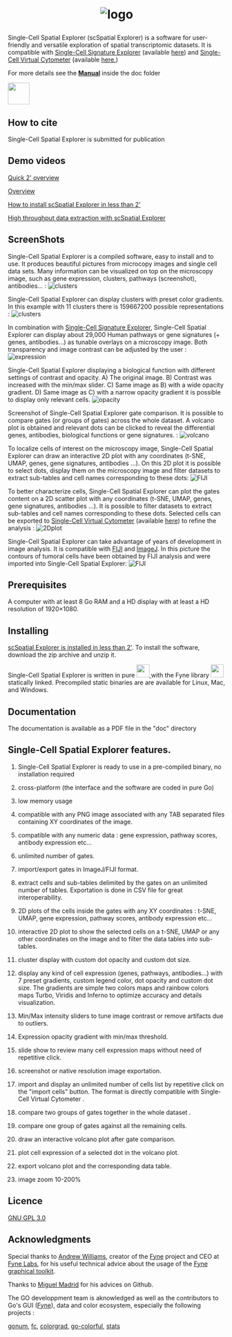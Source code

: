<h1><p align="center">
<br/>
<br/>
<img alt="logo" src="./src/web/logo.png">

</p>
</h1>


Single-Cell Spatial Explorer (scSpatial Explorer) is a software for user-friendly and versatile exploration of spatial transcriptomic datasets. It is compatible with 
[Single-Cell Signature Explorer](https://doi.org/10.1093/nar/gkz601) (available 
[here](https://sites.google.com/site/fredsoftwares/products/single-cell-signature-explorer)) and 
[Single-Cell Virtual Cytometer](https://doi.org/10.1093/nargab/lqaa025) (available 
[here.](https://github.com/FredPont/single-cell-virtual-cytometer))



For more details see the <b><a href="doc/Manual_Single_Cell_Spatial_Explorer.pdf" target="_blank">Manual</a></b>
inside the doc folder

<!---[Contact](mailto:frederic.pont@inserm.fr)--->
<a href="mailto:frederic.pont@inserm.fr?"><img src="src/web/Email.png" height="50"></a>

<!---How to [Cite](https://doi.org/10.1093/nargab/lqaa025) --->

<!---Demo videos can be found in the supplemental data of the [reference article](https://doi.org/10.1093/nargab/lqaa025) --->


## How to cite
Single-Cell Spatial Explorer is submitted for publication

## Demo videos

[Quick 2' overview](https://youtu.be/mId538e5JDk)

[Overview](https://youtu.be/dqudL36Dg1M)

[How to install scSpatial Explorer in less than 2'](https://youtu.be/LBBkN_rJHuc)

[High throughput data extraction with scSpatial Explorer](https://youtu.be/rSefd0pmc7g)

## ScreenShots

Single-Cell Spatial Explorer is a compiled software, easy to install and to use. It produces beautiful pictures from microcopy images and single cell data sets. Many information can be visualized on top on the microscopy image, such as gene expression, clusters, pathways (screenshot), antibodies... :
![clusters](./src/web/overview.png)


Single-Cell Spatial Explorer can display clusters with preset color gradients. In this example with 11 clusters there is 159667200 possible representations :
![clusters](./src/web/clusters6.png)

In combination with [Single-Cell Signature Explorer](https://doi.org/10.1093/nar/gkz601), Single-Cell Spatial Explorer can display about 29,000 Human pathways or gene signatures (+ genes, antibodies...) as tunable overlays on a microscopy image. Both transparency and image contrast can be adjusted by the user  :
![expression](./src/web/expression6.png)

Single-Cell Spatial Explorer displaying a biological function with different settings of contrast and opacity. A) The original image. B) Contrast was increased with the min/max slider. C) Same image as B) with a wide opacity gradient. D) Same image as C) with a narrow opacity gradient it is possible to display only relevant cells.
![opacity](./src/web/opacity.png)


Screenshot of Single-Cell Spatial Explorer gate comparison. It is possible to compare gates (or groups of gates) across the whole dataset. A volcano plot is obtained and relevant dots can be clicked to reveal the differential genes, antibodies, biological functions or gene signatures. :
![volcano](./src/web/screenshot_1.png)

To localize cells of interest on the microscopy image, Single-Cell Spatial Explorer can draw an interactive 2D plot with any coordinates (t-SNE, UMAP, genes, gene signatures, antibodies ...). On this 2D plot it is possible to select dots, display them on the microscopy image and filter datasets to extract sub-tables and cell names corresponding to these dots:
![FIJI](./src/web/2Dinter.png)

To better characterize cells, Single-Cell Spatial Explorer can plot the gates content on a 2D scatter plot with any coordinates (t-SNE, UMAP, genes, gene signatures, antibodies ...). It is possible to filter datasets to extract sub-tables and cell names corresponding to these dots. Selected cells can be exported to [Single-Cell Virtual Cytometer](https://doi.org/10.1093/nargab/lqaa025) (available 
[here](https://github.com/FredPont/single-cell-virtual-cytometer)) to refine the analysis :
![2Dplot](./src/web/2Dplot.png)


Single-Cell Spatial Explorer can take advantage of years of development in image analysis. It is compatible with [FIJI](https://fiji.sc/) and [ImageJ](https://imagej.nih.gov/ij/). In this picture the contours of tumoral cells have been obtained by FIJI analysis and were imported into Single-Cell Spatial Explorer:
![FIJI](./src/web/fiji.png)

## Prerequisites
A computer with at least 8 Go RAM and a HD display with at least a HD resolution of 1920×1080.

## Installing

[scSpatial Explorer is installed in less than 2'](https://youtu.be/dqudL36Dg1M). To install the software, download the zip archive and unzip it.

 Single-Cell Spatial Explorer is written in pure 
 <a href="https://go.dev/">
    <img src="./src/web/go.jpg" height="30"> 
 </a>
  with the Fyne library 
 <a href="https://github.com/fyne-io">
    <img src="./src/web/fyne.png" height="30">
</a>
statically linked. Precompiled static  binaries are are available for Linux, Mac, and Windows.

## Documentation

The documentation is available as a PDF file in the "doc" directory

## Single-Cell Spatial Explorer features.

1.  Single-Cell Spatial Explorer is ready to use in a pre-compiled
    binary, no installation required

2.  cross-platform (the interface and the software are coded in pure Go)

3.  low memory usage

4.  compatible with any PNG image associated with any TAB separated files containing XY coordinates of the image.

5.  compatible with any numeric data : gene expression, pathway scores, antibody expression etc...

6.  unlimited number of gates.

7.  import/export gates in ImageJ/FIJI format.

8.  extract cells and sub-tables delimited by the gates on an unlimited number of tables. Exportation is done in CSV file for great interoperability.

9.  2D plots of the cells inside the gates with any XY coordinates :
    t-SNE, UMAP, gene expression, pathway scores, antibody expression
    etc...

10. interactive 2D plot to show the selected cells on a t-SNE, UMAP or
    any other coordinates on the image and to filter the data tables
    into sub-tables.

11. cluster display with custom dot opacity and custom dot size.

12. display any kind of cell expression (genes, pathways, antibodies...)
    with 7 preset gradients, custom legend color, dot opacity and custom
    dot size. The gradients are simple two colors maps and rainbow
    colors maps Turbo, Viridis and Inferno to optimize accuracy and
    details visualization.

13. Min/Max intensity sliders to tune image contrast or remove artifacts due to outliers.

14. Expression opacity gradient with min/max threshold.

15. slide show to review many cell expression maps without need of
    repetitive click.

16. screenshot or native resolution image exportation.

17. import and display an unlimited number of cells list by repetitive click on the "import cells" button. The format is directly compatible with Single-Cell Virtual Cytometer .

18. compare two groups of gates together in the whole dataset .

19. compare one group of gates against all the remaining cells.

20. draw an interactive volcano plot after gate comparison.

21. plot cell expression of a selected dot in the volcano plot.

22. export volcano plot and the corresponding data table.

23. image zoom 10-200%

## Licence
[GNU GPL 3.0](https://www.gnu.org/licenses/gpl-3.0.en.html)

## Acknowledgments
Special thanks to [Andrew Williams](https://andy.xyz), creator of the [Fyne](https://github.com/fyne-io) project and CEO at [Fyne Labs](https://fynelabs.com/), for his useful technical advice about the usage of the [Fyne graphical toolkit](https://fyne.io/).

Thanks to [Miguel Madrid](https://github.com/mimame) for his advices on Github.


The GO developpment team is aknowledged as well as the contributors to Go's GUI ([Fyne](https://github.com/fyne-io)), data and color ecosystem, especially the following projects :

[gonum](https://www.gonum.org/), [fc](https://github.com/ajstarks/fc), [colorgrad](https://github.com/mazznoer/colorgrad), [go-colorful](github.com/lucasb-eyer/go-colorful), [stats](github.com/aclements/go-moremath/stats)
